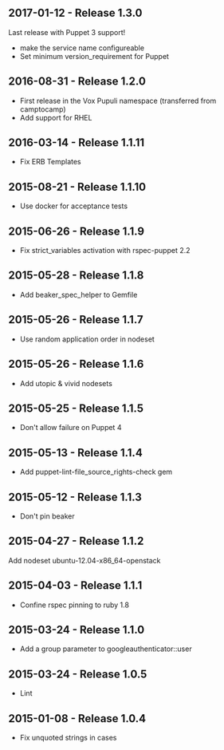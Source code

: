 ## 2017-01-12 - Release 1.3.0

Last release with Puppet 3 support!

- make the service name configureable
- Set minimum version_requirement for Puppet

## 2016-08-31 - Release 1.2.0

- First release in the Vox Pupuli namespace (transferred from camptocamp)
- Add support for RHEL


## 2016-03-14 - Release 1.1.11

- Fix ERB Templates


## 2015-08-21 - Release 1.1.10

- Use docker for acceptance tests


## 2015-06-26 - Release 1.1.9

- Fix strict_variables activation with rspec-puppet 2.2


## 2015-05-28 - Release 1.1.8

- Add beaker_spec_helper to Gemfile


## 2015-05-26 - Release 1.1.7

- Use random application order in nodeset


## 2015-05-26 - Release 1.1.6

- Add utopic & vivid nodesets


## 2015-05-25 - Release 1.1.5

- Don't allow failure on Puppet 4


## 2015-05-13 - Release 1.1.4

- Add puppet-lint-file_source_rights-check gem


## 2015-05-12 - Release 1.1.3

- Don't pin beaker


## 2015-04-27 - Release 1.1.2

Add nodeset ubuntu-12.04-x86_64-openstack


## 2015-04-03 - Release 1.1.1

- Confine rspec pinning to ruby 1.8


## 2015-03-24 - Release 1.1.0

- Add a group parameter to googleauthenticator::user


## 2015-03-24 - Release 1.0.5

- Lint


## 2015-01-08 - Release 1.0.4

- Fix unquoted strings in cases
